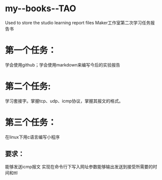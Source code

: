 # my--books--TAO
Used to store the studio learning report files
Maker工作室第二次学习任务报告书
# 第一个任务：
学会使用github；学会使用markdown来编写今后的实验报告
# 第二个任务: 
学习套接字。掌握tcp、udp、icmp协议，掌握其报文的格式。
# 第三个任务：
在linux下用c语言编写小程序
## 要求：
能够发送icmp报文
实现在命令行下写入网址参数能够输出发送到接受所需要的时间和ttl
